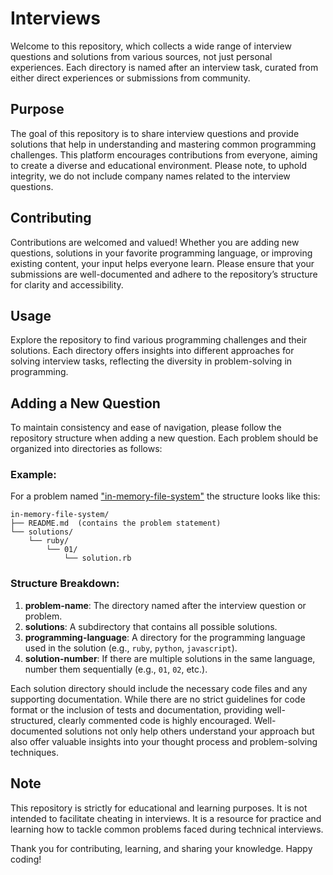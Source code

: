 # Interviews

Welcome to this repository, which collects a wide range of interview questions and solutions from various sources, not just personal experiences. Each directory is named after an interview task, curated from either direct experiences or submissions from community.

## Purpose

The goal of this repository is to share interview questions and provide solutions that help in understanding and mastering common programming challenges. This platform encourages contributions from everyone, aiming to create a diverse and educational environment. Please note, to uphold integrity, we do not include company names related to the interview questions.

## Contributing

Contributions are welcomed and valued! Whether you are adding new questions, solutions in your favorite programming language, or improving existing content, your input helps everyone learn. Please ensure that your submissions are well-documented and adhere to the repository’s structure for clarity and accessibility.

## Usage

Explore the repository to find various programming challenges and their solutions. Each directory offers insights into different approaches for solving interview tasks, reflecting the diversity in problem-solving in programming.

## Adding a New Question

To maintain consistency and ease of navigation, please follow the repository structure when adding a new question. Each problem should be organized into directories as follows:

### Example:

For a problem named ["in-memory-file-system"](./in-memory-file-system/) the structure looks like this:

```
in-memory-file-system/
├── README.md  (contains the problem statement)
└── solutions/
    └── ruby/
        └── 01/
            └── solution.rb
```

### Structure Breakdown:

1. **problem-name**: The directory named after the interview question or problem.
2. **solutions**: A subdirectory that contains all possible solutions.
3. **programming-language**: A directory for the programming language used in the solution (e.g., `ruby`, `python`, `javascript`).
4. **solution-number**: If there are multiple solutions in the same language, number them sequentially (e.g., `01`, `02`, etc.).

Each solution directory should include the necessary code files and any supporting documentation. While there are no strict guidelines for code format or the inclusion of tests and documentation, providing well-structured, clearly commented code is highly encouraged. Well-documented solutions not only help others understand your approach but also offer valuable insights into your thought process and problem-solving techniques.

## Note

This repository is strictly for educational and learning purposes. It is not intended to facilitate cheating in interviews. It is a resource for practice and learning how to tackle common problems faced during technical interviews.

Thank you for contributing, learning, and sharing your knowledge. Happy coding!
